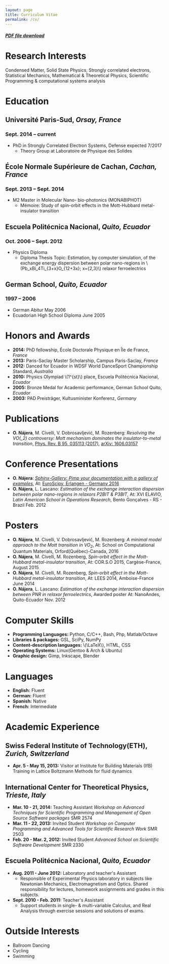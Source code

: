 ```yaml
---
layout: page
title: Curriculum Vitae
permalink: /cv/
---
```


##### [PDF file download](https://dl.dropbox.com/u/29005867/najera-cv.pdf)


# Research Interests

Condensed Matter, Solid State Physics, Strongly correlated electrons,
Statistical Mechanics, Mathematical & Theoretical Physics, Scientific
Programming & computational systems analysis


# Education


## **Université Paris-Sud**, *Orsay, France*


### **Sept. 2014 &#x2013; current**

-   PhD in Strongly Correlated Electron Systems, Defense expected 7/2017
    -   Theory Group at Laboratoire de Physique des Solides


## **École Normale Supérieure de Cachan**, *Cachan, France*


### **Sept. 2013 &#x2013; Sept. 2014**

-   M2 Master in Molecular Nano- bio-photonics (MONABIPHOT)
    -   Mémoire: Study of spin-orbit effects in the Mott-Hubbard metal-insulator transition


## **Escuela Politécnica Nacional**, *Quito, Ecuador*


### **Oct. 2006 &#x2013; Sept. 2012**

-   Physics Diploma
    -   Diploma Thesis Topic: Estimation, by computer simulation, of the
        exchange energy dispersion between polar nano-regions in
        \\(Pb_xBi_4Ti_{3+x}O_{12+3x}; x=\{2,3\}\\) relaxor ferroelectrics


## **German School**, *Quito, Ecuador*


### **1997 &#x2013; 2006**

-   German Abitur May 2006
-   Ecuadorian High School Diploma June 2005


# Honors and Awards

-   **2014:** PhD fellowship, École Doctorale Physique en Île de France, *France*
-   **2013:** Paris-Saclay Master Scholarship, Campus Paris-Saclay, *France*
-   **2012:** Danced for Ecuador in WDSF World DanceSport Championship Standard, *Australia*
-   **2010:** Physics Olympiad \\(1^{st}\\) place, Escuela Politécnica Nacional, *Ecuador*
-   **2005:** Bronze Medal for Academic performance, German School Quito, *Ecuador*
-   **2003:** PAD Preisträger, Kultusminister Konferenz, *Germany*


# Publications

-   **O. Nájera**, M. Civelli, V. Dobrosavljević, M. Rozenberg: *Resolving
    the VO\(_2\) controversy:* *Mott mechanism dominates the
    insulator-to-metal transition*, [Phys. Rev. B 95, 035113 (2017)](http://doi.org/10.1103/physrevb.95.035113),
    [arXiv: 1606.03157](http://arxiv.org/abs/1606.03157)


# Conference Presentations

-   **O. Nájera**: [*Sphinx-Gallery: Pimp your documentation with a gallery
    of examples*](https://titan-c.github.io/sphinx-gallery-slides/), At: [EuroScipy, Erlangen - Germany 2016](https://www.euroscipy.org/2016/schedule/sessions/22/)
-   **O. Nájera**, L. Lascano: *Estimation of the exchange interaction
    dispersion between polar nano-regions in relaxors P2BIT & P3BIT*, At:
    XVI ELAVIO, *Latin American School in Operations Research*, Bento
    Gonçalves - RS - Brazil Feb. 2012


# Posters

-   **O. Nájera**, M. Civelli, V. Dobrosavljević, M. Rozenberg: *A minimal
    model approach to the Mott transition in VO<sub>2</sub>*, At: School on
    Computational Quantum Materials, Orford(Québec)-Canada, 2016
-   **O. Nájera**, M. Civelli, M. Rozenberg, *Spin-orbit effect in the
    Mott-Hubbard metal-insulator transition*, At: COR.S.O 2015,
    Cargèse-France, August 2015
-   **O. Nájera**, M. Civelli, M. Rozenberg, *Spin-orbit effect in the
    Mott-Hubbard metal-insulator transition*, At: LEES 2014,
    Amboise-France June 2014
-   **O. Nájera**, L. Lascano: *Estimation of the exchange interaction
    dispersion between PNR in relaxor ferroelectrics*,  Awarded poster
    At: NanoAndes, Quito-Ecuador Nov. 2012


# Computer Skills

-   **Programming Languages:** Python, C/C++,  Bash, Php, Matlab/Octave
-   **Libraries & packages:** GSL, SciPy, NumPy
-   **Content-description languages:** \\(\LaTeX\\), HTML, CSS
-   **Operating Systems:** Linux(Gentoo & Arch & Ubuntu)
-   **Graphic design:** Gimp, Inkscape, Blender


# Languages

-   **English:** Fluent
-   **German:** Fluent
-   **Spanish:** Native
-   **French:** Intermediate


# Academic Experience


## Swiss Federal Institute of Technology(ETH), *Zurich, Switzerland*

-   **Apr. 5 - May 15, 2013:** Visitor at Institute for Building Materials (IfB)
    Training in Lattice Boltzmann Methods for fluid dynamics


## International Center for Theoretical Physics, *Trieste, Italy*

-   **Mar. 10 - 21, 2014:** Teaching Assistant
    *Workshop on Advanced Techniques for Scientific Programming and
    Management of Open Source Software packages* SMR 2574
-   **Mar. 11 - 22, 2013:** Invited Student
    *Workshop on Computer Programming and Advanced Tools for Scientific
    Research Work* SMR 2503
-   **Feb. 20 - Mar. 2, 2012:** Invited Student
    *Advanced School on Scientific Software Development* SMR 2330


## Escuela Politécnica Nacional, *Quito, Ecuador*

-   **Aug. 2011 - June 2012:** Laboratory and teacher's Assistant
    -   Responsible of Experimental Physics laboratory in subjects like
        Newtonian Mechanics, Electromagnetism and Optics. Shared
        responsibility for lectures, homework assignments and grades in
        this subjects.
-   **Sept. 2010 - Feb. 2011:** Teacher's Assistant
    -   Support students in single- & multi-variable Calculus, and Real
        Analysis through exercise sessions and solutions of exams.


# Outside Interests

-   Ballroom Dancing
-   Cycling
-   Swimming
